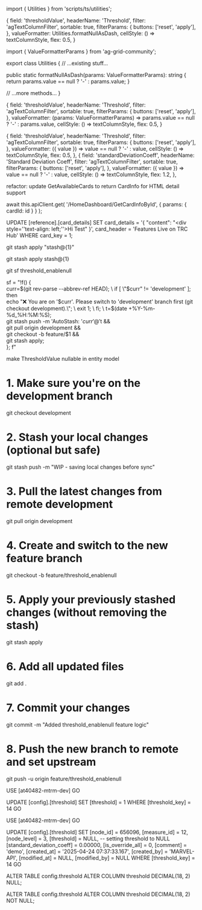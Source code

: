 import { Utilities } from 'scripts/ts/utilities';

{
  field: 'thresholdValue',
  headerName: 'Threshold',
  filter: 'agTextColumnFilter',
  sortable: true,
  filterParams: {
    buttons: ['reset', 'apply'],
  },
  valueFormatter: Utilities.formatNullAsDash,
  cellStyle: () => textColumnStyle,
  flex: 0.5,
}





import { ValueFormatterParams } from 'ag-grid-community';

export class Utilities {
  // ...existing stuff...

  public static formatNullAsDash(params: ValueFormatterParams): string {
    return params.value == null ? '-' : params.value;
  }

  // ...more methods...
}





{
  field: 'thresholdValue',
  headerName: 'Threshold',
  filter: 'agTextColumnFilter',
  sortable: true,
  filterParams: {
    buttons: ['reset', 'apply'],
  },
  valueFormatter: (params: ValueFormatterParams) =>
    params.value == null ? '-' : params.value,
  cellStyle: () => textColumnStyle,
  flex: 0.5,
}



{
  field: 'thresholdValue',
  headerName: 'Threshold',
  filter: 'agTextColumnFilter',
  sortable: true,
  filterParams: {
    buttons: ['reset', 'apply'],
  },
  valueFormatter: ({ value }) => value == null ? '-' : value,
  cellStyle: () => textColumnStyle,
  flex: 0.5,
},
{
  field: 'standardDeviationCoeff',
  headerName: 'Standard Deviation Coeff',
  filter: 'agTextColumnFilter',
  sortable: true,
  filterParams: {
    buttons: ['reset', 'apply'],
  },
  valueFormatter: ({ value }) => value == null ? '-' : value,
  cellStyle: () => textColumnStyle,
  flex: 1.2,
},







refactor: update GetAvailableCards to return CardInfo for HTML detail support






await this.apiClient.get<ICardInfo>(
  '/HomeDashboard/GetCardInfoById',
  {
    params: { cardId: id }
  }
);



UPDATE [reference].[card_details]
SET 
    card_details = '{ "content": "<div style=''text-align: left;''>Hi Test</div>" }',
    card_header = 'Features Live on TRC Hub'
WHERE card_key = 1;



git stash apply "stash@{1}"


git stash apply stash@{1}

git sf threshold_enablenull


sf = "!f() { \
  curr=$(git rev-parse --abbrev-ref HEAD); \
  if [ \"$curr\" != 'development' ]; then \
    echo \"❌ You are on '$curr'. Please switch to 'development' branch first (git checkout development).\"; \
    exit 1; \
  fi; \
  t=$(date +%Y-%m-%d_%H:%M:%S); \
  git stash push -m 'AutoStash: '$curr' @ '$t && \
  git pull origin development && \
  git checkout -b feature/$1 && \
  git stash apply; \
}; f"






make ThresholdValue nullable in entity model

# 1. Make sure you're on the development branch
git checkout development

# 2. Stash your local changes (optional but safe)
git stash push -m "WIP - saving local changes before sync"

# 3. Pull the latest changes from remote development
git pull origin development

# 4. Create and switch to the new feature branch
git checkout -b feature/threshold_enablenull

# 5. Apply your previously stashed changes (without removing the stash)
git stash apply

# 6. Add all updated files
git add .

# 7. Commit your changes
git commit -m "Added threshold_enablenull feature logic"

# 8. Push the new branch to remote and set upstream
git push -u origin feature/threshold_enablenull



USE [at40482-mtrm-dev]
GO

UPDATE [config].[threshold]
SET [threshold] = 1
WHERE [threshold_key] = 14
GO


USE [at40482-mtrm-dev]
GO

UPDATE [config].[threshold]
SET
    [node_id] = 656096,
    [measure_id] = 12,
    [node_level] = 3,
    [threshold] = NULL,  -- setting threshold to NULL
    [standard_deviation_coeff] = 0.00000,
    [is_override_all] = 0,
    [comment] = 'demo',
    [created_at] = '2025-04-24 07:37:33.167',
    [created_by] = 'MARVEL-API',
    [modified_at] = NULL,
    [modified_by] = NULL
WHERE
    [threshold_key] = 14
GO


ALTER TABLE config.threshold
ALTER COLUMN threshold DECIMAL(18, 2) NULL;


ALTER TABLE config.threshold
ALTER COLUMN threshold DECIMAL(18, 2) NOT NULL;
